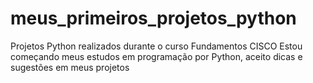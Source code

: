 # meus_primeiros_projetos_python
Projetos Python realizados durante o curso Fundamentos CISCO
Estou começando meus estudos em programação por Python, aceito dicas e sugestões em meus projetos
